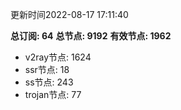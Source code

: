 更新时间2022-08-17 17:11:40

**总订阅: 64**
**总节点: 9192**
**有效节点: 1962**
- v2ray节点: 1624
- ssr节点: 18
- ss节点: 243
- trojan节点: 77
